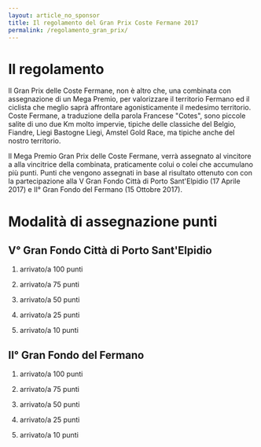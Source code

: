 ```yaml
---
layout: article_no_sponsor
title: Il regolamento del Gran Prix Coste Fermane 2017
permalink: /regolamento_gran_prix/
---
```


# Il regolamento

Il Gran Prix delle Coste Fermane, non è altro che, una combinata con assegnazione di un Mega Premio, per valorizzare il territorio Fermano ed il ciclista che meglio saprà affrontare agonisticamente il medesimo territorio. Coste Fermane, a traduzione della parola Francese "Cotes", sono piccole salite di uno due Km molto impervie, tipiche delle classiche del Belgio, Fiandre, Liegi Bastogne Liegi, Amstel Gold Race, ma tipiche anche del nostro territorio.

Il Mega Premio Gran Prix delle Coste Fermane, verrà assegnato al vincitore a alla  vincitrice della combinata, praticamente colui o colei che accumulano più punti. Punti che vengono assegnati in base al risultato ottenuto con con la partecipazione alla V Gran Fondo Città di Porto Sant'Elpidio (17 Aprile 2017) e II° Gran Fondo del Fermano (15 Ottobre 2017).

# Modalità di assegnazione punti

## V° Gran Fondo Città di Porto Sant'Elpidio

1. arrivato/a 100 punti

2. arrivato/a 75 punti

3. arrivato/a 50 punti

4. arrivato/a 25 punti

5. arrivato/a 10 punti


## II° Gran Fondo del Fermano

1. arrivato/a 100 punti

2. arrivato/a 75 punti

3. arrivato/a 50 punti

4. arrivato/a 25 punti

5. arrivato/a 10 punti
